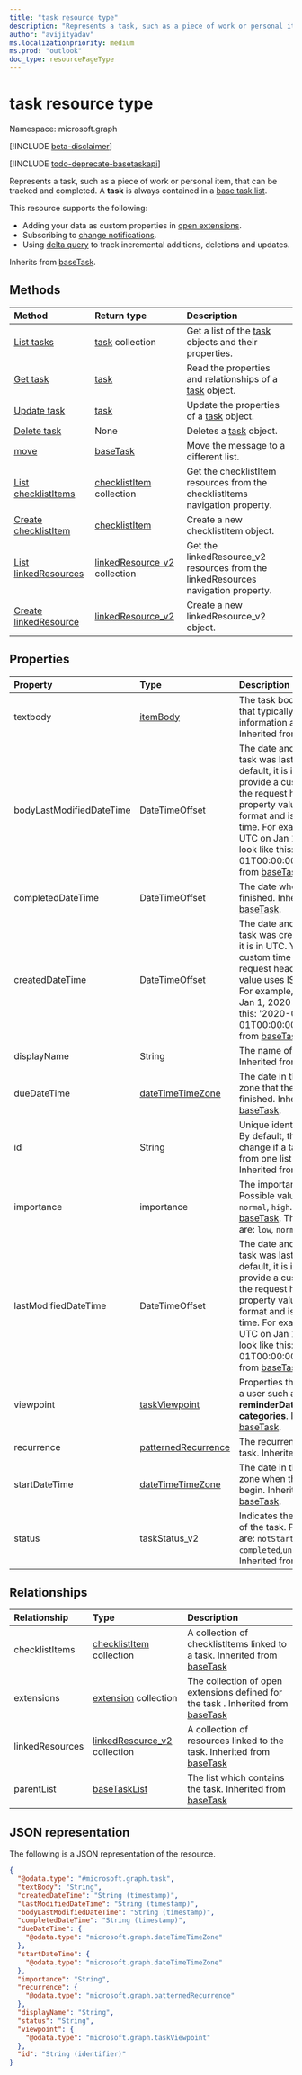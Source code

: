 ```yaml
---
title: "task resource type"
description: "Represents a task, such as a piece of work or personal item, that can be tracked and completed."
author: "avijityadav"
ms.localizationpriority: medium
ms.prod: "outlook"
doc_type: resourcePageType
---
```


# task resource type

Namespace: microsoft.graph

[!INCLUDE [beta-disclaimer](../../includes/beta-disclaimer.md)]

[!INCLUDE [todo-deprecate-basetaskapi](../includes/todo-deprecate-basetaskapi.md)]

Represents a task, such as a piece of work or personal item, that can be tracked and completed. A **task** is always contained in a [base task list](basetasklist.md). 

This resource supports the following:
* Adding your data as custom properties in [open extensions](/graph/extensibility-overview).
* Subscribing to [change notifications](/graph/webhooks).
* Using [delta query](/graph/delta-query-overview) to track incremental additions, deletions and updates.

Inherits from [baseTask](../resources/basetask.md).

## Methods
|Method|Return type|Description|
|:---|:---|:---|
|[List tasks](../api/basetasklist-list-tasks.md)|[task](../resources/task.md) collection|Get a list of the [task](../resources/task.md) objects and their properties.|
|[Get task](../api/basetask-get.md)|[task](../resources/task.md)|Read the properties and relationships of a [task](../resources/task.md) object.|
|[Update task](../api/basetask-update.md)|[task](../resources/task.md)|Update the properties of a [task](../resources/task.md) object.|
|[Delete task](../api/basetask-delete.md)|None|Deletes a [task](../resources/task.md) object.|
|[move](../api/basetask-move.md)|[baseTask](../resources/basetask.md)|Move the message to a different list.|
|[List checklistItems](../api/todotask-list-checklistitems.md)|[checklistItem](../resources/checklistitem.md) collection|Get the checklistItem resources from the checklistItems navigation property.|
|[Create checklistItem](../api/todotask-post-checklistitems.md)|[checklistItem](../resources/checklistitem.md)|Create a new checklistItem object.|
|[List linkedResources](../api/basetask-list-linkedresources.md)|[linkedResource_v2](../resources/linkedresource_v2.md) collection|Get the linkedResource_v2 resources from the linkedResources navigation property.|
|[Create linkedResource](../api/basetask-post-linkedresources.md)|[linkedResource_v2](../resources/linkedresource_v2.md)|Create a new linkedResource_v2 object.|

## Properties
|Property|Type|Description|
|:---|:---|:---|
|textbody|[itemBody](../resources/itembody.md)|The task body in text format that typically contains information about the task. Inherited from [baseTask](../resources/basetask.md).|
|bodyLastModifiedDateTime|DateTimeOffset|The date and time when the task was last modified. By default, it is in UTC. You can provide a custom time zone in the request header. The property value uses ISO 8601 format and is always in UTC time. For example, midnight UTC on Jan 1, 2020 would look like this: '2020-01-01T00:00:00Z'. Inherited from [baseTask](../resources/basetask.md).|
|completedDateTime|DateTimeOffset|The date when the task was finished. Inherited from [baseTask](../resources/basetask.md).|
|createdDateTime|DateTimeOffset|The date and time when the task was created. By default, it is in UTC. You can provide a custom time zone in the request header. The property value uses ISO 8601 format. For example, midnight UTC on Jan 1, 2020 would look like this: '2020-01-01T00:00:00Z'. Inherited from [baseTask](../resources/basetask.md).|
|displayName|String|The name of the task. Inherited from [baseTask](../resources/basetask.md).|
|dueDateTime|[dateTimeTimeZone](../resources/datetimetimezone.md)|The date in the specified time zone that the task is to be finished. Inherited from [baseTask](../resources/basetask.md).|
|id|String|Unique identifier for the task. By default, this value will not change if a task is moved from one list to another. Inherited from [baseTask](../resources/basetask.md).|
|importance|importance|The importance of the task. Possible values are: `low`, `normal`, `high`. Inherited from [baseTask](../resources/basetask.md). The possible values are: `low`, `normal`, `high`.|
|lastModifiedDateTime|DateTimeOffset|The date and time when the task was last modified. By default, it is in UTC. You can provide a custom time zone in the request header. The property value uses ISO 8601 format and is always in UTC time. For example, midnight UTC on Jan 1, 2020 would look like this: '2020-01-01T00:00:00Z'. Inherited from [baseTask](../resources/basetask.md).|
|viewpoint|[taskViewpoint](../resources/taskviewpoint.md)|Properties that are personal to a user such as **reminderDateTime** and **categories**. Inherited from [baseTask](../resources/basetask.md).|
|recurrence|[patternedRecurrence](../resources/patternedrecurrence.md)|The recurrence pattern for the task. Inherited from [baseTask](../resources/basetask.md).|
|startDateTime|[dateTimeTimeZone](../resources/datetimetimezone.md)|The date in the specified time zone when the task is to begin. Inherited from [baseTask](../resources/basetask.md).|
|status|taskStatus_v2|Indicates the state or progress of the task. Possible values are: `notStarted`, `inProgress`, `completed`,`unknownFutureValue`. Inherited from [baseTask](../resources/basetask.md).|

## Relationships
|Relationship|Type|Description|
|:---|:---|:---|
|checklistItems|[checklistItem](../resources/checklistitem.md) collection|A collection of checklistItems linked to a task. Inherited from [baseTask](../resources/basetask.md)|
|extensions|[extension](../resources/extension.md) collection|The collection of open extensions defined for the task . Inherited from [baseTask](../resources/basetask.md)|
|linkedResources|[linkedResource_v2](../resources/linkedresource_v2.md) collection|A collection of resources linked to the task. Inherited from [baseTask](../resources/basetask.md)|
|parentList|[baseTaskList](../resources/basetasklist.md)|The list which contains the task. Inherited from [baseTask](../resources/basetask.md)|

## JSON representation
The following is a JSON representation of the resource.
<!-- {
  "blockType": "resource",
  "keyProperty": "id",
  "@odata.type": "microsoft.graph.task",
  "baseType": "microsoft.graph.baseTask",
  "openType": false
}
-->
``` json
{
  "@odata.type": "#microsoft.graph.task",
  "textBody": "String",
  "createdDateTime": "String (timestamp)",
  "lastModifiedDateTime": "String (timestamp)",
  "bodyLastModifiedDateTime": "String (timestamp)",
  "completedDateTime": "String (timestamp)",
  "dueDateTime": {
    "@odata.type": "microsoft.graph.dateTimeTimeZone"
  },
  "startDateTime": {
    "@odata.type": "microsoft.graph.dateTimeTimeZone"
  },
  "importance": "String",
  "recurrence": {
    "@odata.type": "microsoft.graph.patternedRecurrence"
  },
  "displayName": "String",
  "status": "String",
  "viewpoint": {
    "@odata.type": "microsoft.graph.taskViewpoint"
  },
  "id": "String (identifier)"
}
```

